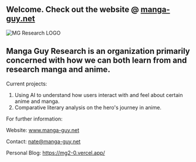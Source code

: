 ## Welcome. Check out the website @ [manga-guy.net](www.manga-guy.net)

![MG Research LOGO](https://github.com/user-attachments/assets/6cbc86e0-8645-449f-919d-b57c3ffba767)

## Manga Guy Research is an organization primarily concerned with how we can both learn from and research manga and anime.

Current projects:

1. Using AI to understand how users interact with and feel about certain anime and manga.
2. Comparative literary analysis on the hero's journey in anime.




For further information:

Website: www.manga-guy.net

Contact: nate@manga-guy.net

Personal Blog: https://mg2-0.vercel.app/
